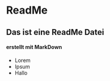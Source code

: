 <h1>ReadMe</h1>
<h2>Das ist eine ReadMe Datei</h2>
<h4> erstellt mit MarkDown </h4>

* Lorem
* Ipsum
* Hallo